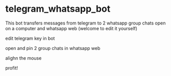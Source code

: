 # telegram_whatsapp_bot
This bot transfers messages from telegram to 2 whatsapp group chats open on a computer and whatsapp web (welcome to edit it yourself)


edit telegram key in bot

open and pin 2 group chats in whatsapp web

alighn the mouse

profit!
